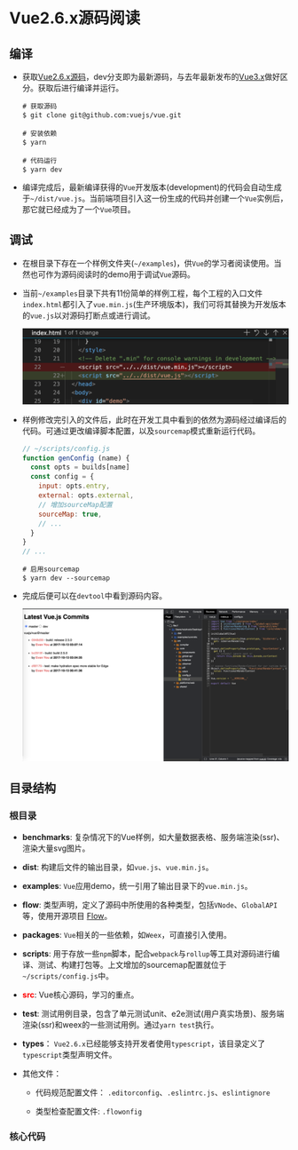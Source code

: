 # Vue2.6.x源码阅读

## 编译

* 获取[Vue2.6.x源码](https://github.com/vuejs/vue)，dev分支即为最新源码，与去年最新发布的[Vue3.x](https://github.com/vuejs/vue-next)做好区分。获取后进行编译并运行。

  ```shell
  # 获取源码
  $ git clone git@github.com:vuejs/vue.git

  # 安装依赖
  $ yarn

  # 代码运行
  $ yarn dev
  ```

* 编译完成后，最新编译获得的``Vue``开发版本(development)的代码会自动生成于``~/dist/vue.js``。当前端项目引入这一份生成的代码并创建一个``Vue``实例后，那它就已经成为了一个``Vue``项目。

## 调试

* 在根目录下存在一个样例文件夹(``~/examples``)，供``Vue``的学习者阅读使用。当然也可作为源码阅读时的demo用于调试``Vue``源码。

* 当前``~/examples``目录下共有11份简单的样例工程，每个工程的入口文件``index.html``都引入了``vue.min.js``(生产环境版本)，我们可将其替换为开发版本的``vue.js``以对源码打断点或进行调试。

  ![](./image/vuemin.png)

* 样例修改完引入的文件后，此时在开发工具中看到的依然为源码经过编译后的代码。可通过更改编译脚本配置，以及``sourcemap``模式重新运行代码。

  ```javascript
  // ~/scripts/config.js
  function genConfig (name) {
    const opts = builds[name]
    const config = {
      input: opts.entry,
      external: opts.external,
      // 增加sourceMap配置
      sourceMap: true, 
      // ...
    }
  }
  // ...
  ```

  ```shell
  # 启用sourcemap
  $ yarn dev --sourcemap
  ```

* 完成后便可以在``devtool``中看到源码内容。

  ![](./image/vuesourcemap.png)

## 目录结构

### 根目录

* **benchmarks**: 复杂情况下的Vue样例，如大量数据表格、服务端渲染(ssr)、渲染大量svg图片。

* **dist**: 构建后文件的输出目录，如``vue.js``、``vue.min.js``。

* **examples**: ``Vue``应用demo，统一引用了输出目录下的``vue.min.js``。

* **flow**: 类型声明，定义了源码中所使用的各种类型，包括``VNode``、``GlobalAPI``等，使用开源项目 [Flow](https://flowtype.org/)。

* **packages**: ``Vue``相关的一些依赖，如``Weex``，可直接引入使用。

* **scripts**: 用于存放一些``npm``脚本，配合``webpack``与``rollup``等工具对源码进行编译、测试、构建打包等。上文增加的sourcemap配置就位于``~/scripts/config.js``中。

* <strong style="color:red">src</strong>: Vue核心源码，学习的重点。

* **test**: 测试用例目录，包含了单元测试unit、e2e测试(用户真实场景)、服务端渲染(ssr)和weex的一些测试用例。通过``yarn test``执行。

* **types**： ``Vue2.6.x``已经能够支持开发者使用``typescript``，该目录定义了``typescript``类型声明文件。

* 其他文件：

  * 代码规范配置文件： ``.editorconfig``、``.eslintrc.js``、``eslintignore``

  * 类型检查配置文件: ``.flowonfig``

### 核心代码

